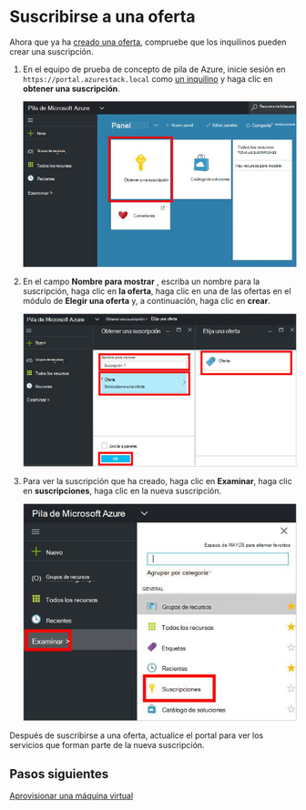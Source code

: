 <properties
    pageTitle="Suscribirse a una oferta y, a continuación, proporcionar una máquina virtual en pila de Azure (inquilino) | Microsoft Azure"
    description="Como un inquilino, obtenga información sobre cómo suscribirse a una oferta y, a continuación, proporcionando una máquina virtual en pila de Azure."
    services="azure-stack"
    documentationCenter=""
    authors="ErikjeMS"
    manager="byronr"
    editor=""/>

<tags
    ms.service="azure-stack"
    ms.workload="na"
    ms.tgt_pltfrm="na"
    ms.devlang="na"
    ms.topic="get-started-article"
    ms.date="09/26/2016"
    ms.author="erikje"/>

# <a name="subscribe-to-an-offer"></a>Suscribirse a una oferta

Ahora que ya ha [creado una oferta](azure-stack-create-offer.md), compruebe que los inquilinos pueden crear una suscripción.

1.  En el equipo de prueba de concepto de pila de Azure, inicie sesión en `https://portal.azurestack.local` como [un inquilino](azure-stack-connect-azure-stack.md#log-in-as-a-tenant) y haga clic en **obtener una suscripción**.

    ![](media/azure-stack-subscribe-plan-provision-vm/image01.png)

2.  En el campo **Nombre para mostrar** , escriba un nombre para la suscripción, haga clic en **la oferta**, haga clic en una de las ofertas en el módulo de **Elegir una oferta** y, a continuación, haga clic en **crear**.

    ![](media/azure-stack-subscribe-plan-provision-vm/image02.png)

4.  Para ver la suscripción que ha creado, haga clic en **Examinar**, haga clic en **suscripciones**, haga clic en la nueva suscripción.  

    ![](media/azure-stack-subscribe-plan-provision-vm/image03.png)


Después de suscribirse a una oferta, actualice el portal para ver los servicios que forman parte de la nueva suscripción.




## <a name="next-steps"></a>Pasos siguientes

[Aprovisionar una máquina virtual](azure-stack-provision-vm.md)
